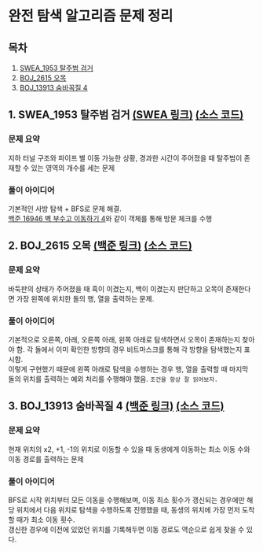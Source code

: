 # 완전 탐색 알고리즘 문제 정리

## 목차

1. [SWEA_1953 탈주범 검거](#1-swea_1953-탈주범-검거-swea-링크-소스-코드)
2. [BOJ_2615 오목](#2-boj_2615-오목-백준-링크-소스-코드)
3. [BOJ_13913 숨바꼭질 4](#3-boj_13913-숨바꼭질-4-백준-링크-소스-코드)

## 1. SWEA_1953 탈주범 검거 [(SWEA 링크)](https://swexpertacademy.com/main/code/problem/problemDetail.do?contestProbId=AV5PpLlKAQ4DFAUq) [(소스 코드)](https://github.com/rldnjs7723/CodingTest/blob/main/SWEA/1000/Solution_1953.java)

### 문제 요약

지하 터널 구조와 파이프 별 이동 가능한 상황, 경과한 시간이 주어졌을 때 탈주범이 존재할 수 있는 영역의 개수를 세는 문제

### 풀이 아이디어

기본적인 사방 탐색 + BFS로 문제 해결.  
[백준 16946 벽 부수고 이동하기 4](#1-boj_16946-벽-부수고-이동하기-4-백준-링크-소스-코드)와 같이 객체를 통해 방문 체크를 수행

## 2. BOJ_2615 오목 [(백준 링크)](https://www.acmicpc.net/problem/2615) [(소스 코드)](https://github.com/rldnjs7723/CodingTest/blob/main/BOJ/2000/Main_2615.java)

### 문제 요약

바둑판의 상태가 주어졌을 때 흑이 이겼는지, 백이 이겼는지 판단하고 오목이 존재한다면 가장 왼쪽에 위치한 돌의 행, 열을 출력하는 문제.

### 풀이 아이디어

기본적으로 오른쪽, 아래, 오른쪽 아래, 왼쪽 아래로 탐색하면서 오목이 존재하는지 찾아야 함. 각 돌에서 이미 확인한 방향의 경우 비트마스크를 통해 각 방향을 탐색했는지 표시함.  
이렇게 구현했기 때문에 왼쪽 아래로 탐색을 수행하는 경우 행, 열을 출력할 때 마지막 돌의 위치를 출력하는 예외 처리를 수행해야 했음. `조건을 항상 잘 읽어보자.`

## 3. BOJ_13913 숨바꼭질 4 [(백준 링크)](https://www.acmicpc.net/problem/13913) [(소스 코드)](https://github.com/rldnjs7723/CodingTest/blob/main/BOJ/13000/Main_13913.java)

### 문제 요약

현재 위치의 x2, +1, -1의 위치로 이동할 수 있을 때 동생에게 이동하는 최소 이동 수와 이동 경로를 출력하는 문제

### 풀이 아이디어

BFS로 시작 위치부터 모든 이동을 수행해보며, 이동 최소 횟수가 갱신되는 경우에만 해당 위치에서 다음 위치로 탐색을 수행하도록 진행했을 때, 동생의 위치에 가장 먼저 도착할 때가 최소 이동 횟수.  
갱신한 경우에 이전에 있었던 위치를 기록해두면 이동 경로도 역순으로 쉽게 찾을 수 있다.
